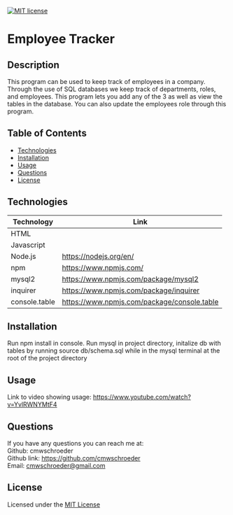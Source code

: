 [![MIT license](https://img.shields.io/badge/License-MIT-blue.svg)](./LICENSE)
# Employee Tracker

## Description

This program can be used to keep track of employees in a company. Through the use of SQL databases we keep track of departments, roles, and employees. This program lets you add any of the 3 as well as view the tables in the database. You can also update the employees role through this program.

## Table of Contents

* [Technologies](#technologies)
* [Installation](#installation)
* [Usage](#usage)
* [Questions](#questions)
* [License](#license)

## Technologies

| Technology | Link |
| -------- | ------|
| HTML |   |
| Javascript |    |
| Node.js | https://nodejs.org/en/ |
| npm | https://www.npmjs.com/ |
| mysql2 | https://www.npmjs.com/package/mysql2 |
| inquirer | https://www.npmjs.com/package/inquirer |
| console.table | https://www.npmjs.com/package/console.table |

## Installation

Run npm install in console. Run mysql in project directory, initalize db with tables by running source db/schema.sql while in the mysql terminal at the root of the project directory

## Usage

Link to video showing usage: https://www.youtube.com/watch?v=YvlRWNYMtF4

## Questions
If you have any questions you can reach me at:  
Github: cmwschroeder  
Github link: https://github.com/cmwschroeder  
Email: cmwschroeder@gmail.com

## License

Licensed under the [MIT License](LICENSE)